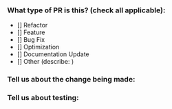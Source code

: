 <!--
Thank you for contributing to the Massdriver community!

Before contributing, please review our contributing guidelines for best practices:
https://docs.massdriver.cloud/bundles/contributing

This template is intended for use by the Massdriver community. Below are tasks and questions that should be answered that fit best practices of bundle development.

This template also provides reviewers information about the bundle without feeling like they need to dig through the code or ask a bunch of questions to understand the intent of the PR.
-->

### What type of PR is this? (check all applicable):

- [] Refactor
- [] Feature
- [] Bug Fix
- [] Optimization
- [] Documentation Update
- [] Other (describe: )

### Tell us about the change being made:
<!-- Tell us about what the change will do and why this change is needed on a Massdriver bundle instead of forking the bundle privately. -->

### Tell us about testing:
<!-- Tell us how you tested these changes. Did you deploy the terraform locally? Did you publish the changes to your Massdriver organization? If so, talk about the results of your tests. -->

